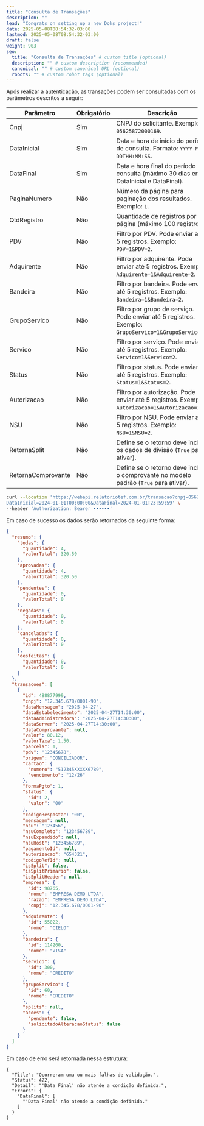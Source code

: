 ```yaml
---
title: "Consulta de Transações"
description: ""
lead: "Congrats on setting up a new Doks project!"
date: 2025-05-08T08:54:32-03:00
lastmod: 2025-05-08T08:54:32-03:00
draft: false
weight: 903
seo:
  title: "Consulta de Transações" # custom title (optional)
  description: "" # custom description (recommended)
  canonical: "" # custom canonical URL (optional)
  robots: "" # custom robot tags (optional)
---
```


Após realizar a autenticação, as transações podem ser consultadas com os parâmetros descritos a seguir:

| Parâmetro          | Obrigatório | Descrição                                                                                         |
|--------------------|-------------|---------------------------------------------------------------------------------------------------|
| Cnpj               | Sim         | CNPJ do solicitante. Exemplo: `05625872000169`.                                                    |
| DataInicial        | Sim         | Data e hora de início do período de consulta. Formato: `YYYY-MM-DDTHH:MM:SS`.                      |
| DataFinal          | Sim         | Data e hora final do período de consulta (máximo 30 dias entre DataInicial e DataFinal).           |
| PaginaNumero       | Não         | Número da página para paginação dos resultados. Exemplo: `1`.                                      |
| QtdRegistro        | Não         | Quantidade de registros por página (máximo 100 registros).                                         |
| PDV                | Não         | Filtro por PDV. Pode enviar até 5 registros. Exemplo: `PDV=1&PDV=2`.                              |
| Adquirente         | Não         | Filtro por adquirente. Pode enviar até 5 registros. Exemplo: `Adquirente=1&Adquirente=2`.          |
| Bandeira           | Não         | Filtro por bandeira. Pode enviar até 5 registros. Exemplo: `Bandeira=1&Bandeira=2`.                |
| GrupoServico       | Não         | Filtro por grupo de serviço. Pode enviar até 5 registros. Exemplo: `GrupoServico=1&GrupoServico=2`.|
| Servico            | Não         | Filtro por serviço. Pode enviar até 5 registros. Exemplo: `Servico=1&Servico=2`.                   |
| Status             | Não         | Filtro por status. Pode enviar até 5 registros. Exemplo: `Status=1&Status=2`.                      |
| Autorizacao        | Não         | Filtro por autorização. Pode enviar até 5 registros. Exemplo: `Autorizacao=1&Autorizacao=2`.       |
| NSU                | Não         | Filtro por NSU. Pode enviar até 5 registros. Exemplo: `NSU=1&NSU=2`.                               |
| RetornaSplit       | Não         | Define se o retorno deve incluir os dados de divisão (`True` para ativar).                         |
| RetornaComprovante | Não         | Define se o retorno deve incluir o comprovante no modelo padrão (`True` para ativar).              |

```bash {title="Exemplo de Consulta de Transações"}
curl --location 'https://webapi.relatoriotef.com.br/transacao?cnpj=05625872000169&
DataInicial=2024-01-01T00:00:00&DataFinal=2024-01-01T23:59:59' \
--header 'Authorization: Bearer ••••••'
```

Em caso de sucesso os dados serão retornados da seguinte forma:

```json {title="Exemplo de Retorno"}
{
  "resumo": {
    "todas": {
      "quantidade": 4,
      "valorTotal": 320.50
    },
    "aprovadas": {
      "quantidade": 4,
      "valorTotal": 320.50
    },
    "pendentes": {
      "quantidade": 0,
      "valorTotal": 0
    },
    "negadas": {
      "quantidade": 0,
      "valorTotal": 0
    },
    "canceladas": {
      "quantidade": 0,
      "valorTotal": 0
    },
    "desfeitas": {
      "quantidade": 0,
      "valorTotal": 0
    }
  },
  "transacoes": [
    {
      "id": 488877999,
      "cnpj": "12.345.678/0001-90",
      "dataMensagem": "2025-04-27",
      "dataEstabelecimento": "2025-04-27T14:30:00",
      "dataAdministradora": "2025-04-27T14:30:00",
      "dataServer": "2025-04-27T14:30:00",
      "dataComprovante": null,
      "valor": 80.12,
      "valorTaxa": 1.50,
      "parcela": 1,
      "pdv": "12345678",
      "origem": "CONCILIADOR",
      "cartao": {
        "numero": "512345XXXXX6789",
        "vencimento": "12/26"
      },
      "formaPgto": 1,
      "status": {
        "id": 2,
        "valor": "00"
      },
      "codigoResposta": "00",
      "mensagem": null,
      "nsu": "123456",
      "nsuCompleto": "123456789",
      "nsuExpandido": null,
      "nsuHost": "123456789",
      "pagamentoId": null,
      "autorizacao": "654321",
      "codigoRefId": null,
      "isSplit": false,
      "isSplitPrimario": false,
      "isSplitHeader": null,
      "empresa": {
        "id": 98765,
        "nome": "EMPRESA DEMO LTDA",
        "razao": "EMPRESA DEMO LTDA",
        "cnpj": "12.345.678/0001-90"
      },
      "adquirente": {
        "id": 55022,
        "nome": "CIELO"
      },
      "bandeira": {
        "id": 114200,
        "nome": "VISA"
      },
      "servico": {
        "id": 300,
        "nome": "CREDITO"
      },
      "grupoServico": {
        "id": 60,
        "nome": "CREDITO"
      },
      "splits": null,
      "acoes": {
        "pendente": false,
        "solicitadoAlteracaoStatus": false
      }
    }
  ]
}
```

Em caso de erro será retornada nessa estrutura:

```json{title="Exemplo de Retorno com Erro"}
{
  "Title": "Ocorreram uma ou mais falhas de validação.",
  "Status": 422,
  "Detail": "'Data Final' não atende a condição definida.",
  "Errors": {
    "DataFinal": [
      "'Data Final' não atende a condição definida."
    ]
  }
}
```
